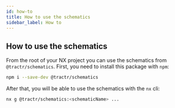 ```yaml
---
id: how-to
title: How to use the schematics
sidebar_label: How to
---
```


## How to use the schematics

From the root of your NX project you can use the schematics from `@tractr/schematics`.
First, you need to install this package with `npm`:

```bash
npm i --save-dev @tractr/schematics
```

After that, you will be able to use the schematics with the `nx` cli:

```bash
nx g @tractr/schematics:<schematicName> ...
```
